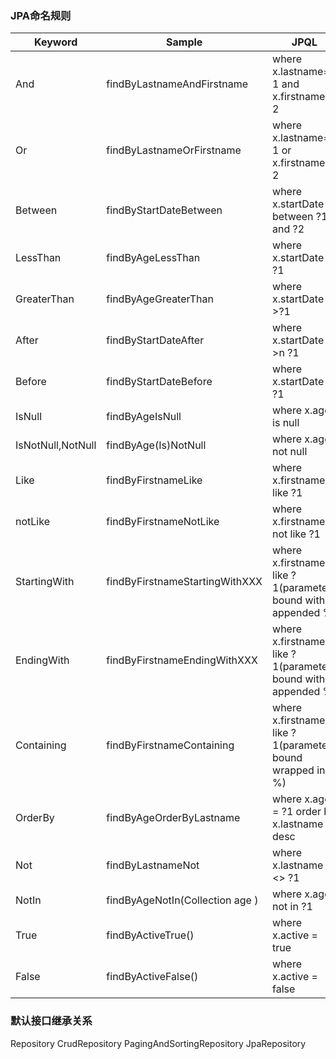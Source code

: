 ### JPA命名规则

| Keyword           | Sample                          | JPQL                                                       |
| ----------------- | ------------------------------- | ---------------------------------------------------------- |
| And               | findByLastnameAndFirstname      | where x.lastname=?1 and x.firstname=?2                     |
| Or                | findByLastnameOrFirstname       | where x.lastname=?1 or x.firstname=?2                      |
| Between           | findByStartDateBetween          | where x.startDate between ?1 and ?2                        |
| LessThan          | findByAgeLessThan               | where x.startDate < ?1                                     |
| GreaterThan       | findByAgeGreaterThan            | where x.startDate >?1                                      |
| After             | findByStartDateAfter            | where x.startDate >n ?1                                    |
| Before            | findByStartDateBefore           | where x.startDate < ?1                                     |
| IsNull            | findByAgeIsNull                 | where x.age is null                                        |
| IsNotNull,NotNull | findByAge(Is)NotNull            | where x.age not null                                       |
| Like              | findByFirstnameLike             | where x.firstname like ?1                                  |
| notLike           | findByFirstnameNotLike          | where x.firstname not like ?1                              |
| StartingWith      | findByFirstnameStartingWithXXX  | where x.firstname like ?1(parameter bound with appended %) |
| EndingWith        | findByFirstnameEndingWithXXX    | where x.firstname like ?1(parameter bound with appended %) |
| Containing        | findByFirstnameContaining       | where x.firstname like ?1(parameter bound wrapped in %)    |
| OrderBy           | findByAgeOrderByLastname        | where x.age = ?1 order by x.lastname desc                  |
| Not               | findByLastnameNot               | where x.lastname <> ?1                                     |
| NotIn             | findByAgeNotIn(Collection age ) | where x.age not in ?1                                      |
| True              | findByActiveTrue()              | where x.active = true                                      |
| False             | findByActiveFalse()             | where x.active = false                                     |

### 默认接口继承关系
Repository
CrudRepository
PagingAndSortingRepository
JpaRepository